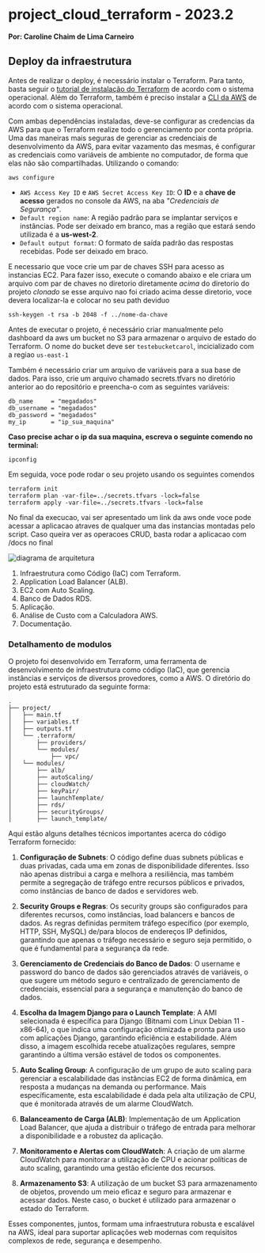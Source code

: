 # project_cloud_terraform - 2023.2

**Por: Caroline Chaim de Lima Carneiro**
## Deploy da infraestrutura

Antes de realizar o deploy, é necessário instalar o Terraform. Para tanto, basta seguir o [tutorial de instalação do Terraform](https://developer.hashicorp.com/terraform/downloads) de acordo com o sistema operacional. Além do Terraform, também é preciso instalar a [CLI da AWS](https://aws.amazon.com/pt/cli/) de acordo com o sistema operacional. 

Com ambas dependências instaladas, deve-se configurar as credencias da AWS para que o Terraform realize todo o gerenciamento por conta própria. Uma das maneiras mais seguras de gerenciar as credenciais de desenvolvimento da AWS, para evitar vazamento das mesmas, é configurar as credenciais como variáveis de ambiente no computador, de forma que elas não são compartilhadas. Utilizando o comando:

    aws configure

- `AWS Access Key ID` e `AWS Secret Access Key ID`: O **ID** e a **chave de acesso** gerados no console da AWS, na aba *"Credenciais de Segurança"*.
- `Default region name`: A região padrão para se implantar serviços e instâncias. Pode ser deixado em branco, mas a região que estará sendo utilizada é a **us-west-2**.
- `Default output format`: O formato de saída padrão das respostas recebidas. Pode ser deixado em braco.

E necessario que voce crie um par de chaves SSH para acesso as instancias EC2. Para fazer isso, execute o comando abaixo e ele criara um arquivo com par de chaves no diretorio diretamente *acima* do diretorio do projeto *clonado* se esse arquivo nao foi criado acima desse diretorio, voce devera localizar-la e colocar no seu path deviduo

    ssh-keygen -t rsa -b 2048 -f ../nome-da-chave

Antes de executar o projeto, é necessário criar manualmente pelo dashboard da aws um bucket no S3 para armazenar o arquivo de estado do Terraform. O nome do bucket deve ser `testebucketcarol`, incicializado com a regiao `us-east-1`



Também é necessário criar um arquivo de variáveis para a sua base de dados. Para isso, crie um arquivo chamado secrets.tfvars no diretório anterior ao do repositório e preencha-o com as seguintes variáveis:
```
db_name     = "megadados"
db_username = "megadados"
db_password = "megadados"
my_ip       = "ip_sua_maquina"
```
**Caso precise achar o ip da sua maquina, escreva o seguinte comendo no terminal:**
```
ipconfig
```
Em seguida, voce pode rodar o seu projeto usando os seguintes comendos
```
terraform init
terraform plan -var-file=../secrets.tfvars -lock=false
terraform apply -var-file=../secrets.tfvars -lock=false

```

No final da execucao, vai ser apresentado um link da aws onde voce pode acessar a aplicacao atraves de qualquer uma das instancias montadas pelo script.
Caso queira ver as operacoes CRUD, basta rodar a aplicacao com /docs no final 

![diagrama de arquitetura](img/arquitetura-cloud.png)


1. Infraestrutura como Código (IaC) com Terraform.
2. Application Load Balancer (ALB).
3. EC2 com Auto Scaling.
4. Banco de Dados RDS.
5. Aplicação.
6. Análise de Custo com a Calculadora AWS.
7. Documentação.

### Detalhamento de modulos

O projeto foi desenvolvido em Terraform, uma ferramenta de desenvolvimento de infraestrutura como código (IaC), que gerencia instâncias e serviços de diversos provedores, como a AWS. O diretório do projeto está estruturado da seguinte forma:

    .
    ├── project/
    │   ├── main.tf
    │   ├── variables.tf
    │   ├── outputs.tf
    │   └── .terraform/
    │       ├── providers/
    │       └── modules/
    │           ├── vpc/
    │   └── modules/
    │       ├── alb/
    │       ├── autoScaling/
    │       ├── cloudWatch/
    │       ├── keyPair/
    │       ├── launchTemplate/
    │       ├── rds/
    │       ├── securityGroups/
    │       ├── launch_template/



Aqui estão alguns detalhes técnicos importantes acerca do código Terraform fornecido:

1. **Configuração de Subnets**: O código define duas subnets públicas e duas privadas, cada uma em zonas de disponibilidade diferentes. Isso não apenas distribui a carga e melhora a resiliência, mas também permite a segregação de tráfego entre recursos públicos e privados, como instâncias de banco de dados e servidores web.

1. **Security Groups e Regras**: Os security groups são configurados para diferentes recursos, como instâncias, load balancers e bancos de dados. As regras definidas permitem tráfego específico (por exemplo, HTTP, SSH, MySQL) de/para blocos de endereços IP definidos, garantindo que apenas o tráfego necessário e seguro seja permitido, o que é fundamental para a segurança da rede.

1. **Gerenciamento de Credenciais do Banco de Dados**: O username e password do banco de dados são gerenciados através de variáveis, o que sugere um método seguro e centralizado de gerenciamento de credenciais, essencial para a segurança e manutenção do banco de dados.

1. **Escolha da Imagem Django para o Launch Template**: A AMI selecionada é específica para Django (Bitnami com Linux Debian 11 - x86-64), o que indica uma configuração otimizada e pronta para uso com aplicações Django, garantindo eficiência e estabilidade. Além disso, a imagem escolhida recebe atualizações regulares, sempre garantindo a última versão estável de todos os componentes.

1. **Auto Scaling Group**: A configuração de um grupo de auto scaling para gerenciar a escalabilidade das instâncias EC2 de forma dinâmica, em resposta a mudanças na demanda ou performance. Mais específicamente, esta escalabilidade é dada pela alta utilização de CPU, que é monitorada através de um alarme CloudWatch.

1. **Balanceamento de Carga (ALB)**: Implementação de um Application Load Balancer, que ajuda a distribuir o tráfego de entrada para melhorar a disponibilidade e a robustez da aplicação.

1. **Monitoramento e Alertas com CloudWatch**: A criação de um alarme CloudWatch para monitorar a utilização de CPU e acionar políticas de auto scaling, garantindo uma gestão eficiente dos recursos.

1. **Armazenamento S3**: A utilização de um bucket S3 para armazenamento de objetos, provendo um meio eficaz e seguro para armazenar e acessar dados. Neste caso, o bucket é utilizado para armazenar o estado do Terraform.

Esses componentes, juntos, formam uma infraestrutura robusta e escalável na AWS, ideal para suportar aplicações web modernas com requisitos complexos de rede, segurança e desempenho.



